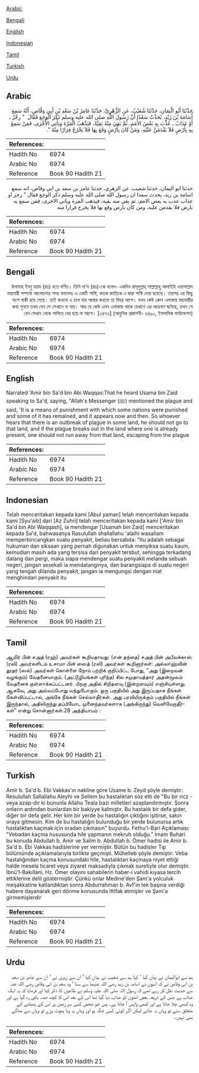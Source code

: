 [Arabic](#arabic)

[Bengali](#bengali)

[English](#english)

[Indonesian](#indonesian)

[Tamil](#tamil)

[Turkish](#turkish)

[Urdu](#urdu)

## Arabic


<div dir="rtl" lang="ar" style={{fontSize:'larger',backgroundColor:'#f8f9fa',padding:20}}>
حَدَّثَنَا أَبُو الْيَمَانِ، حَدَّثَنَا شُعَيْبٌ، عَنِ الزُّهْرِيِّ، حَدَّثَنَا عَامِرُ بْنُ سَعْدِ بْنِ أَبِي وَقَّاصٍ، أَنَّهُ سَمِعَ أُسَامَةَ بْنَ زَيْدٍ، يُحَدِّثُ سَعْدًا أَنَّ رَسُولَ اللَّهِ صلى الله عليه وسلم ذَكَرَ الْوَجَعَ فَقَالَ ‏ "‏ رِجْزٌ ـ أَوْ عَذَابٌ ـ عُذِّبَ بِهِ بَعْضُ الأُمَمِ، ثُمَّ بَقِيَ مِنْهُ بَقِيَّةٌ، فَيَذْهَبُ الْمَرَّةَ وَيَأْتِي الأُخْرَى، فَمَنْ سَمِعَ بِهِ بِأَرْضٍ فَلاَ يَقْدَمَنَّ عَلَيْهِ، وَمَنْ كَانَ بِأَرْضٍ وَقَعَ بِهَا فَلاَ يَخْرُجْ فِرَارًا مِنْهُ ‏"‏‏.‏
</div>
<div style={{backgroundColor:'#f8f9fa',padding:20, marginBottom: 10}}><table> <thead> <tr> <th>References:</th> <th></th> </tr> </thead> <tbody><tr><td>Hadith No</td><td>6974</td></tr><tr><td>Arabic No</td><td>6974</td></tr><tr><td>Reference</td><td>Book 90 Hadith 21</td></tr></tbody></table></div>


<div dir="rtl" lang="ar" style={{fontSize:'larger',backgroundColor:'#f8f9fa',padding:20}}>
حدثنا ابو اليمان، حدثنا شعيب، عن الزهري، حدثنا عامر بن سعد بن ابي وقاص، انه سمع اسامة بن زيد، يحدث سعدا ان رسول الله صلى الله عليه وسلم ذكر الوجع فقال " رجز او عذاب عذب به بعض الامم، ثم بقي منه بقية، فيذهب المرة وياتي الاخرى، فمن سمع به بارض فلا يقدمن عليه، ومن كان بارض وقع بها فلا يخرج فرارا منه
</div>
<div style={{backgroundColor:'#f8f9fa',padding:20, marginBottom: 10}}><table> <thead> <tr> <th>References:</th> <th></th> </tr> </thead> <tbody><tr><td>Hadith No</td><td>6974</td></tr><tr><td>Arabic No</td><td>6974</td></tr><tr><td>Reference</td><td>Book 90 Hadith 21</td></tr></tbody></table></div>

## Bengali


<div dir="rtl" lang="bn" style={{fontSize:'larger',backgroundColor:'#f8f9fa',padding:20}}>
উসামাহ ইবনু যায়দ (রাঃ) হতে বর্ণিত। তিনি সা‘দ (রাঃ)-কে বলেন- একদিন রাসূলুল্লাহ্ সাল্লাল্লাহু আলাইহি ওয়াসাল্লাম মহামারী সম্পর্কে আলোচনার সময় বললেনঃ এ একটি শাস্তি, কতক জাতিকে এ দ্বারা শাস্তি দেয়া হয়েছে। তারপর এর কিছু অংশ বাকী রয়ে গেছে। তাই কখনো এ চলে যায় আবার কখনো তা ফিরে আসে। যখন কেউ কোন এলাকায় মহামারীর কথা শুনবে তখন যেন সে সেখানে না যায়। আর যে কেউ এমন এলাকায় থাকে যেখানে এর আক্রমণ ঘটেছে, তখন সে যেন সেখান থেকে পালিয়ে বের হয়ে না আসে। [৩৪৭৩] (আধুনিক প্রকাশনী- ৬৪৯০, ইসলামিক ফাউন্ডেশন)
</div>
<div style={{backgroundColor:'#f8f9fa',padding:20, marginBottom: 10}}><table> <thead> <tr> <th>References:</th> <th></th> </tr> </thead> <tbody><tr><td>Hadith No</td><td>6974</td></tr><tr><td>Arabic No</td><td>6974</td></tr><tr><td>Reference</td><td>Book 90 Hadith 21</td></tr></tbody></table></div>

## English


<div dir="ltr" lang="en" style={{fontSize:'larger',backgroundColor:'#f8f9fa',padding:20}}>
Narrated 'Amir bin Sa'd bin Abi Waqqas:That he heard Usama bin Zaid speaking to Sa'd, saying, "Allah's Messenger (ﷺ) mentioned the plague and said, 'It is a means of punishment with which some nations were punished and some of it has remained, and it appears now and then. So whoever hears that there is an outbreak of plague in some land, he should not go to that land, and if the plague breaks out in the land where one is already present, one should not run away from that land, escaping from the plague
</div>
<div style={{backgroundColor:'#f8f9fa',padding:20, marginBottom: 10}}><table> <thead> <tr> <th>References:</th> <th></th> </tr> </thead> <tbody><tr><td>Hadith No</td><td>6974</td></tr><tr><td>Arabic No</td><td>6974</td></tr><tr><td>Reference</td><td>Book 90 Hadith 21</td></tr></tbody></table></div>

## Indonesian


<div dir="ltr" lang="id" style={{fontSize:'larger',backgroundColor:'#f8f9fa',padding:20}}>
Telah menceritakan kepada kami [Abul yaman] telah menceritakan kepada kami [Syu'aib] dari [Az Zuhri] telah menceritakan kepada kami ['Amir bin Sa'd bin Abi Waqqash], ia mendengar [Usamah bin Zaid] menceritakan kepada Sa'd, bahwasanya Rasulullah shallallahu 'alaihi wasallam memperbincangkan suatu penyakit, beliau bersabda: "Itu adalah sebagai hukuman dan siksaan yang pernah digunakan untuk menyiksa suatu kaum, kemudian masih ada yang tersisa dari penyakit tersbut, sehingga terkadang datang dan pergi, maka siapa mendengar suatu penyakit melanda sebuah negeri, jangan sesekali ia mendatanginya, dan barangsiapa di suatu negeri yang tengah dilanda penyakit, jangan ia mengungsi dengan niat menghindari penyakit itu
</div>
<div style={{backgroundColor:'#f8f9fa',padding:20, marginBottom: 10}}><table> <thead> <tr> <th>References:</th> <th></th> </tr> </thead> <tbody><tr><td>Hadith No</td><td>6974</td></tr><tr><td>Arabic No</td><td>6974</td></tr><tr><td>Reference</td><td>Book 90 Hadith 21</td></tr></tbody></table></div>

## Tamil


<div dir="ltr" lang="ta" style={{fontSize:'larger',backgroundColor:'#f8f9fa',padding:20}}>
ஆமிர் பின் சஅத் (ரஹ்) அவர்கள் கூறியதாவது: (என் தந்தை) சஅத் பின் அபீவக்காஸ் (ரலி) அவர்களிடம் உசாமா பின் ஸைத் (ரலி) அவர்கள் கூறினார்கள்: அல்லாஹ்வின் தூதர் (ஸல்) அவர்கள் கொள்ளை நோய் பற்றிக் குறிப்பிட்ட போது, “அது (இறைவன் வழங்கும்) வேதனையாகும். (அட்டூழியங்கள் புரிந்த) சில சமுதாயத்தார் அதன்மூலம் வேதனைக் குள்ளாக்கப்பட்டனர். பிறகு அதில் சிறிதளவு (இன்றளவும்) எஞ்சியுள்ளது. ஆகவே, அது அவ்வப்போது வந்துபோகும். ஒரு பகுதியில் அது இருப்பதாக நீங்கள் கேள்விப்பட்டால், அங்கே நீங்கள் செல்லாதீர்கள். அது பரவியிருக்கும் பகுதியில் நீங்கள் இருந்தால், அதிலிருந்து தப்பியோட முனைந்தவர்களாக (அங்கிருந்து) வெளியேறாதீர்கள்” என்று சொன்னார்கள்.28 அத்தியாயம் :
</div>
<div style={{backgroundColor:'#f8f9fa',padding:20, marginBottom: 10}}><table> <thead> <tr> <th>References:</th> <th></th> </tr> </thead> <tbody><tr><td>Hadith No</td><td>6974</td></tr><tr><td>Arabic No</td><td>6974</td></tr><tr><td>Reference</td><td>Book 90 Hadith 21</td></tr></tbody></table></div>

## Turkish


<div dir="ltr" lang="tr" style={{fontSize:'larger',backgroundColor:'#f8f9fa',padding:20}}>
Amir b. Sa'd b. Ebi Vakkas'ın nakline göre Usame b. Zeyd şöyle demiştir: Resulullah Sallallahu Aleyhi ve Sellem bu hastalıktan söz etti de "Bu bir ricz -veya azap-dır ki bununla Allahu Teala bazı milletleri azaplandırmıştır. Sonra onların ardından bunlardan bir bakiyye kalmıştır. Bu hastalık bir defa gider, diğer bir defa gelir. Her kim bir yerde bu hastalığın çıktığını işitirse, sakın oraya gitmesin. Kim de bu hastalığın bulunduğu bir yerde bulunursa artık hastalıktan kaçmak için oradan çıkmasın" buyurdu. Fethu'l-Bari Açıklaması: "Vebadan kaçma hususunda hile yapmanın mekruh olduğu." İmam Buhari bu konuda Abdullah b. Amir ve Salim b. Abdullah b. Ömer hadisi ile Amir b. Sa'd b. Ebi Vakkas hadislerine yer vermiştir. Bütün bu hadisler Tıp bölümünde açıklamalarıyla birlikte geçmişti. Mühelleb şöyle demiştir: Veba hastalığından kaçma konusundaki hlle, hastalıktan kaçmaya niyet ettiği halde mesela ticaret veya ziyaret maksadıyla çıkmak suretiyle olur demiştir. İbnü'l-Bakıllani, Hz. Ömer olayını sahabilerin haber-i vahidi kıyasa tercih ettiklerine delil göstermiştir. Çünkü onlar Medine'den Şam'a yolculuk meşakkatine katlandıktan sonra Abdurrahman b. Avf'ın tek başına verdiği habere dayanarak geri dönme konusunda ittifak etmişler ve Şam'a girmemişlerdir
</div>
<div style={{backgroundColor:'#f8f9fa',padding:20, marginBottom: 10}}><table> <thead> <tr> <th>References:</th> <th></th> </tr> </thead> <tbody><tr><td>Hadith No</td><td>6974</td></tr><tr><td>Arabic No</td><td>6974</td></tr><tr><td>Reference</td><td>Book 90 Hadith 21</td></tr></tbody></table></div>

## Urdu


<div dir="rtl" lang="ur" style={{fontSize:'larger',backgroundColor:'#f8f9fa',padding:20}}>
ہم سے ابوالیمان نے بیان کیا ‘ کہا ہم سے شعیب نے بیان کیا ‘ ان سے زہری نے ‘ ان سے عامر بن سعد بن ابی وقاص نے کہ انہوں نے اسامہ بن زید رضی اللہ عنہما سے سنا ‘ وہ سعد بن ابی وقاص رضی اللہ عنہ سے حدیث نقل کر رہے تھے کہ رسول اللہ صلی اللہ علیہ وسلم نے طاعون کا ذکر کیا اور فرمایا کہ یہ ایک عذاب ہے جس کے ذریعہ بعض امتوں کو عذاب دیا گیا تھا اس کے بعد اس کا کچھ حصہ باقی رہ گیا ہے اور وہ کبھی چلا جاتا ہے اور کبھی واپس آ جاتا ہے۔ پس جو شخص کسی سر زمین پر اس کے پھیلنے کے متعلق سنے تو وہاں نہ جائے لیکن اگر کوئی کسی جگہ ہو اور وہاں یہ وبا پھوٹ پڑے تو وہاں سے بھاگے بھی نہیں۔
</div>
<div style={{backgroundColor:'#f8f9fa',padding:20, marginBottom: 10}}><table> <thead> <tr> <th>References:</th> <th></th> </tr> </thead> <tbody><tr><td>Hadith No</td><td>6974</td></tr><tr><td>Arabic No</td><td>6974</td></tr><tr><td>Reference</td><td>Book 90 Hadith 21</td></tr></tbody></table></div>